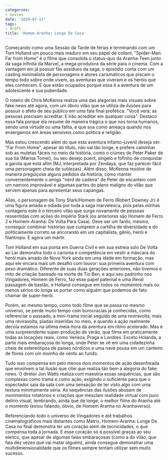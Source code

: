 ```yaml
---
categories:
- movies
date: '2019-07-17'
tags:
- draft
title: 'Homem Aranha: Longe De Casa'
---
```


Começando como uma Sessão da Tarde de férias e terminando com um Tom Holland um pouco mais maduro em seu papel de collant, "Spider-Man: Far from Home" é o filme que consolida o status-quo da Aranha-Teen junto da saga infinita da Marvel, a mega-produtora da série para o cinema. Com a vantagem em já possuir fãs assíduos da saga, o episódio conta com um casting minimalista de personagens e atores carismáticos que piscam o tempo todo sobre onde vivem, as aventuras que viveram e os heróis que eles conhecem. E que estão ocupados porque essa é a aventura de um adolescente e sua puberdade.

O roteiro de Chris McKenna realiza uma das alegorias mais visuais sobre fake news até agora, com um óbvio vilão que se utiliza de ilusões para possuir o afeto de seu público em uma fala final profética: "Você verá; as pessoas precisam acreditar. E irão acreditar em qualquer coisa". Destaco essa fala porque ela resume de maneira trágica o que nos torna humanos, sendo uma virtude ou uma falha, e que soa como ameaça quando nos enxergamos em áreas sensíveis como política e religião.

Mas estou crescendo além do que esta aventura infanto-juvenil deseja ser. "Far From Home", apesar do título, não vai tão longe, e prefere caminhar sob as muletas fáceis no meio da história, como o ciúmes de Peter Paker de sua tia (Marisa Tomei), ou seu desejo pueril, singelo e fofinho de conquistar a garota que está afim (MJ, interpretada por Zendaya, que faz parecer fácil uma personagem cheia de sutilezas). Além disso, McKenna resolve de maneira preguiçosa alguns pedidos da história, como manter convenientemente o amigo "nerd de cadeira" de Peter de escanteio com um namoro improvável e algumas partes do plano maligno do vilão que servem apenas para apresentar seus capangas.

Aliás, o personagem de Tony Stark/Homem de Ferro (Robert Downey Jr) é uma figura amada e odiada por toda a saga marvelesca, pois pelas minhas contagens este é o terceiro vilão que surge novamente de pessoas ressentidas com ações do império Stark (os anteriores são Homem de Ferro 2 e Homem-Aranha: De Volta Para Casa). Deve ser um fardo, mesmo, conseguir combinar histórias que cumprem a cartilha de diversidade e do politicamente correto se ancorando em um capitalista, gênio, herói e filantropo. E agora um mártir.

Tom Holland em sua ponta em Guerra Civil e em sua estreia solo De Volta ao Lar demonstra todo o carisma e competência em vestir a máscara do herói mais amado de Nova York ainda em uma idade em formação, mas aqui ele encara mais um desafio com louvor: sua primeira aventura com peso dramático. Diferente de suas duas gerações anteriores, não tivemos o mito de criação baseado na morte de Tio Ben, e aqui seu padrinho nos Vingadores, Homem de Ferro, faz esse papel paternal e uma literal passagem de bastão, e Holland consegue em todos os momentos mais ou menos sérios do longa se portar como alguém que podemos de fato chamar de super-herói.

Porém, ao mesmo tempo, como todo filme que se passa no mesmo universo, se perde muito tempo com burocracias já conhecidas, como referenciar o passado, a mini-trama inicial seguido de uma reviravolta, mais uma reviravolta, piadas inseridas no meio, e quando a ação realmente decola estamos na última meia-hora da aventura em ritmo acelerado. Mas é uma surpreendente super-produção de verão, que filma em praticamente todas as locações reais, como Veneza, Praga e Londres. Exceto Holanda, a parte mais embaraçosa do longa, onde Peter se vê em uma cidadezinha cheia de estereótipos de países nórdicos e uma nave pousa em um canteiro de flores com um moinho de vento ao fundo.

Tudo isso compensa em pelo menos dois momentos de ação desenfreada que envolvem a tal ilusão que citei que realiza tão bem a alegoria do fake news. O diretor Jon Watts realiza com maestria essas sequências, que são complexas como trama e como ação, exigindo o suficiente para que o espectador saia da sala com uma sensação de ter visto algo com uma textura minimamente séria. As sequências das ilusões abusam de movimentos rotatórios e criações que mesclam realidade virtual com puro delírio visual, lembrando, ainda que de longe, o melhor filme do Aranha até o momento (estou falando, óbvio, de Homem Aranha no Aranhaverso).

Referenciando todo o universo de Vingadores e até trabalhos cinematográficos mais distantes como Matrix, Homem-Aranha: Longe De Casa no final demonstra ter um coração além de tecnicidades, o que compensa toda a jornada. E esse coração só é possível graças ao seu elenco, que apesar de algumas falas embaraçosas (como a do vilão, que fala dez vezes que vai matar alguém), ainda consegue demonstrar uma multidimensionalidade que os filmes sempre tentam utilizar sem muito sucesso.